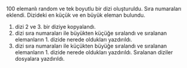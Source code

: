 100 elemanlı random ve tek boyutlu bir dizi oluşturuldu. Sıra numaraları eklendi.
Dizideki en küçük ve en büyük eleman bulundu.
1. dizi 2 ve 3. bir diziye kopyalandı.
2. dizi sıra numaraları ile büyükten küçüğe sıralandı ve sıralanan elemanların 1. dizide nerede oldukları yazdırıldı.
3. dizi sıra numaraları ile küçükten büyüğe sıralandı ve sıralanan elemanların 1. dizide nerede oldukları yazdırıldı.
Sıralanan diziler dosyalara yazdırıldı.
